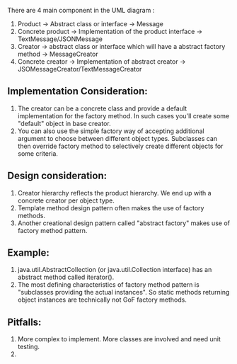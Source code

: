 There are 4 main component in the UML diagram :
1) Product -> Abstract class or interface -> Message
2) Concrete product -> Implementation of the product interface -> TextMessage/JSONMessage
3) Creator -> abstract class or interface which will have a abstract factory method -> MessageCreator
4) Concrete creator -> Implementation of abstract creator -> JSOMessageCreator/TextMessageCreator

Implementation Consideration:
-------------------------------
1) The creator can be a concrete class and provide a default implementation for the factory method. In such cases you'll create some "default" object in base creator.
2) You can also use the simple factory way of accepting additional argument to choose between different object types.
Subclasses can then override factory method to selectively create different objects for some criteria.


Design consideration:
---------------------
1) Creator hierarchy reflects the product hierarchy. We end up with a concrete creator per object type.
2) Template method design pattern often makes the use of factory methods.
3) Another creational design pattern called "abstract factory" makes use of factory method pattern.


Example:
--------
1) java.util.AbstractCollection (or java.util.Collection interface)  has an abstract method called iterator().
2) The most defining characteristics of factory method pattern is "subclasses providing the actual instances".
    So static methods returning object instances are technically not GoF factory methods.

Pitfalls:
---------
1) More complex to implement. More classes are involved and need unit testing.
2) 